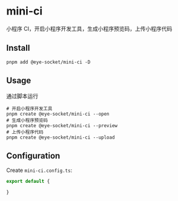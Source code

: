 # mini-ci

小程序 CI，开启小程序开发工具，生成小程序预览码，上传小程序代码

## Install

```shell
pnpm add @eye-socket/mini-ci -D
```

## Usage

通过脚本运行

```shell
# 开启小程序开发工具
pnpm create @eye-socket/mini-ci --open
# 生成小程序预览码
pnpm create @eye-socket/mini-ci --preview
# 上传小程序代码
pnpm create @eye-socket/mini-ci --upload
```

## Configuration

Create `mini-ci.config.ts`:

```ts
export default {

}
```
